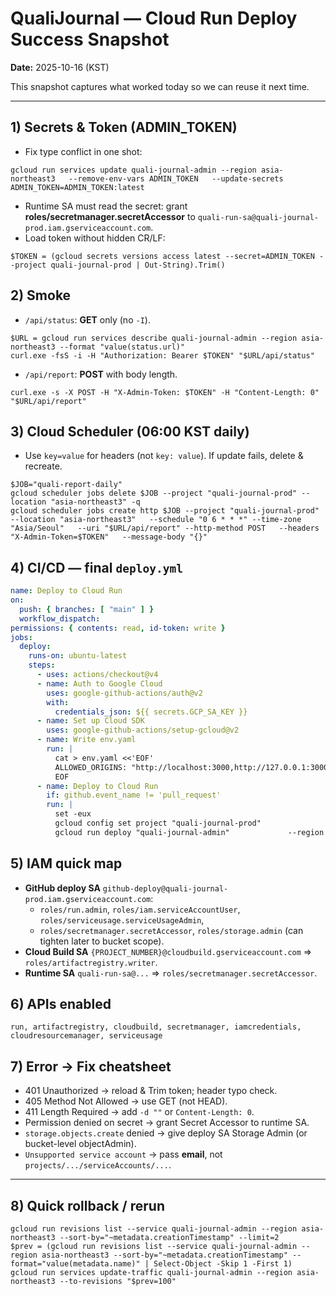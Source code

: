 # QualiJournal — Cloud Run Deploy Success Snapshot
**Date:** 2025-10-16 (KST)

This snapshot captures what worked today so we can reuse it next time.

---

## 1) Secrets & Token (ADMIN_TOKEN)
- Fix type conflict in one shot:
```
gcloud run services update quali-journal-admin --region asia-northeast3   --remove-env-vars ADMIN_TOKEN   --update-secrets ADMIN_TOKEN=ADMIN_TOKEN:latest
```
- Runtime SA must read the secret: grant **roles/secretmanager.secretAccessor** to `quali-run-sa@quali-journal-prod.iam.gserviceaccount.com`.
- Load token without hidden CR/LF:
```
$TOKEN = (gcloud secrets versions access latest --secret=ADMIN_TOKEN --project quali-journal-prod | Out-String).Trim()
```

## 2) Smoke
- `/api/status`: **GET** only (no `-I`).
```
$URL = gcloud run services describe quali-journal-admin --region asia-northeast3 --format "value(status.url)"
curl.exe -fsS -i -H "Authorization: Bearer $TOKEN" "$URL/api/status"
```
- `/api/report`: **POST** with body length.
```
curl.exe -s -X POST -H "X-Admin-Token: $TOKEN" -H "Content-Length: 0" "$URL/api/report"
```

## 3) Cloud Scheduler (06:00 KST daily)
- Use `key=value` for headers (not `key: value`). If update fails, delete & recreate.
```
$JOB="quali-report-daily"
gcloud scheduler jobs delete $JOB --project "quali-journal-prod" --location "asia-northeast3" -q
gcloud scheduler jobs create http $JOB --project "quali-journal-prod" --location "asia-northeast3"   --schedule "0 6 * * *" --time-zone "Asia/Seoul"   --uri "$URL/api/report" --http-method POST   --headers "X-Admin-Token=$TOKEN"   --message-body "{}"
```

## 4) CI/CD — final `deploy.yml`
```yaml
name: Deploy to Cloud Run
on:
  push: { branches: [ "main" ] }
  workflow_dispatch:
permissions: { contents: read, id-token: write }
jobs:
  deploy:
    runs-on: ubuntu-latest
    steps:
      - uses: actions/checkout@v4
      - name: Auth to Google Cloud
        uses: google-github-actions/auth@v2
        with:
          credentials_json: ${{ secrets.GCP_SA_KEY }}
      - name: Set up Cloud SDK
        uses: google-github-actions/setup-gcloud@v2
      - name: Write env.yaml
        run: |
          cat > env.yaml <<'EOF'
          ALLOWED_ORIGINS: "http://localhost:3000,http://127.0.0.1:3000"
          EOF
      - name: Deploy to Cloud Run
        if: github.event_name != 'pull_request'
        run: |
          set -eux
          gcloud config set project "quali-journal-prod"
          gcloud run deploy "quali-journal-admin"             --region "asia-northeast3"             --source "."             --service-account "quali-run-sa@quali-journal-prod.iam.gserviceaccount.com"             --env-vars-file "env.yaml"             --set-secrets "ADMIN_TOKEN=ADMIN_TOKEN:latest"             --allow-unauthenticated             --quiet
```

## 5) IAM quick map
- **GitHub deploy SA** `github-deploy@quali-journal-prod.iam.gserviceaccount.com`:
  - `roles/run.admin`, `roles/iam.serviceAccountUser`, `roles/serviceusage.serviceUsageAdmin`,
  - `roles/secretmanager.secretAccessor`, `roles/storage.admin` (can tighten later to bucket scope).
- **Cloud Build SA** `{PROJECT_NUMBER}@cloudbuild.gserviceaccount.com` ⇒ `roles/artifactregistry.writer`.
- **Runtime SA** `quali-run-sa@...` ⇒ `roles/secretmanager.secretAccessor`.

## 6) APIs enabled
`run, artifactregistry, cloudbuild, secretmanager, iamcredentials, cloudresourcemanager, serviceusage`

## 7) Error → Fix cheatsheet
- 401 Unauthorized → reload & Trim token; header typo check.
- 405 Method Not Allowed → use GET (not HEAD).
- 411 Length Required → add `-d ""` or `Content-Length: 0`.
- Permission denied on secret → grant Secret Accessor to runtime SA.
- `storage.objects.create` denied → give deploy SA Storage Admin (or bucket-level objectAdmin).
- `Unsupported service account` → pass **email**, not `projects/.../serviceAccounts/...`.

---

## 8) Quick rollback / rerun
```
gcloud run revisions list --service quali-journal-admin --region asia-northeast3 --sort-by="~metadata.creationTimestamp" --limit=2
$prev = (gcloud run revisions list --service quali-journal-admin --region asia-northeast3 --sort-by="~metadata.creationTimestamp" --format="value(metadata.name)" | Select-Object -Skip 1 -First 1)
gcloud run services update-traffic quali-journal-admin --region asia-northeast3 --to-revisions "$prev=100"
```
